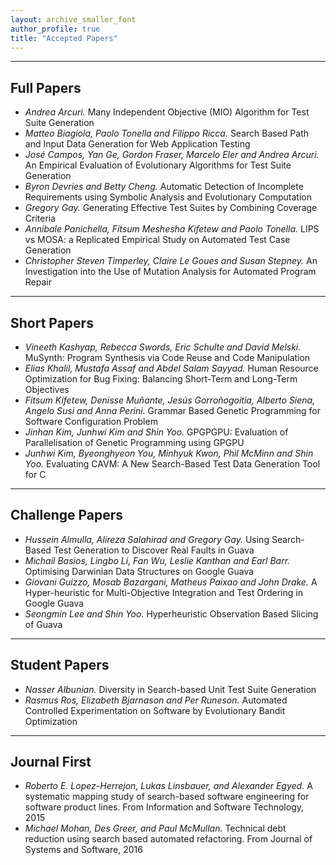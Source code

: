 ```yaml
---
layout: archive_smaller_font
author_profile: true
title: "Accepted Papers"
---
```


---

<h2 style="text-align: left;" markdown="1">Full Papers</h2>

<ul>
<li><em>Andrea Arcuri.</em> Many Independent Objective (MIO) Algorithm for Test Suite Generation</li>
<li><em>Matteo Biagiola, Paolo Tonella and Filippo Ricca.</em> Search Based Path and Input Data Generation for Web Application Testing</li>
<li><em>José Campos, Yan Ge, Gordon Fraser, Marcelo Eler and Andrea Arcuri.</em> An Empirical Evaluation of Evolutionary Algorithms for Test Suite Generation</li>
<li><em>Byron Devries and Betty Cheng.</em> Automatic Detection of Incomplete Requirements using Symbolic Analysis and Evolutionary Computation</li>
<li><em>Gregory Gay.</em> Generating Effective Test Suites by Combining Coverage Criteria</li>
<li><em>Annibale Panichella, Fitsum Meshesha Kifetew and Paolo Tonella.</em> LIPS vs MOSA: a Replicated Empirical Study on Automated Test Case Generation</li>
<li><em>Christopher Steven Timperley, Claire Le Goues and Susan Stepney.</em> An Investigation into the Use of Mutation Analysis for Automated Program Repair</li>
</ul>

---

<h2 style="text-align: left;" markdown="1">Short Papers</h2>

<ul>
<li><em>Vineeth Kashyap, Rebecca Swords, Eric Schulte and David Melski.</em> MuSynth: Program Synthesis via Code Reuse and Code Manipulation</li>
<li><em>Elias Khalil, Mustafa Assaf and Abdel Salam Sayyad.</em> Human Resource Optimization for Bug Fixing: Balancing Short-Term and Long-Term Objectives</li>
<li><em>Fitsum Kifetew, Denisse Muñante, Jesús Gorroñogoitia, Alberto Siena, Angelo Susi and Anna Perini.</em> Grammar Based Genetic Programming for Software Configuration Problem</li>
<li><em>Jinhan Kim, Junhwi Kim and Shin Yoo.</em> GPGPGPU: Evaluation of Parallelisation of Genetic Programming using GPGPU</li>
<li><em>Junhwi Kim, Byeonghyeon You, Minhyuk Kwon, Phil McMinn and Shin Yoo.</em> Evaluating CAVM: A New Search-Based Test Data Generation Tool for C</li>
</ul>

---

<h2 style="text-align: left;" markdown="1">Challenge Papers</h2>

<ul>
<li><em>Hussein Almulla, Alireza Salahirad and Gregory Gay.</em> Using Search-Based Test Generation to Discover Real Faults in Guava</li>
<li><em>Michail Basios, Lingbo Li, Fan Wu, Leslie Kanthan and Earl Barr.</em> Optimising Darwinian Data Structures on Google Guava</li>
<li><em>Giovani Guizzo, Mosab Bazargani, Matheus Paixao and John Drake.</em> A Hyper-heuristic for Multi-Objective Integration and Test Ordering in Google Guava</li>
<li><em>Seongmin Lee and Shin Yoo.</em> Hyperheuristic Observation Based Slicing of Guava</li>
</ul>

---

<h2 style="text-align: left;" markdown="1">Student Papers</h2>

<ul>
<li><em>Nasser Albunian.</em> Diversity in Search-based Unit Test Suite Generation</li>
<li><em>Rasmus Ros, Elizabeth Bjarnason and Per Runeson.</em> Automated Controlled Experimentation on Software by Evolutionary Bandit Optimization</li>
</ul>

---

<h2 style="text-align: left;" markdown="1">Journal First</h2>

<ul>
<li><em>Roberto E. Lopez-Herrejon, Lukas Linsbauer, and Alexander Egyed. </em> A systematic mapping study of search-based software engineering for software product lines. From Information and Software Technology, 2015</li>
<li><em>Michael Mohan, Des Greer, and Paul McMullan.</em> Technical debt reduction using search based automated refactoring. From Journal of Systems and Software, 2016</li>
</ul>
